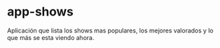 # app-shows
Aplicación que lista los shows mas populares, los mejores valorados y lo que más se esta viendo ahora.
